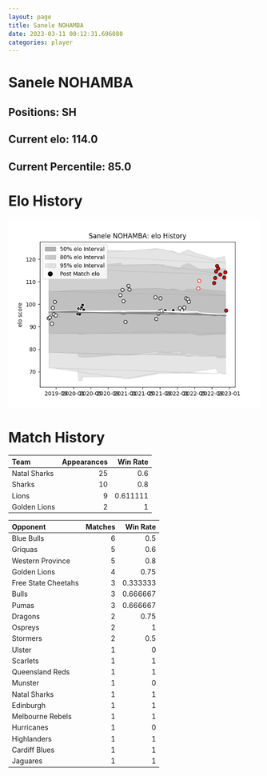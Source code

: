 ```yaml
---  
layout: page  
title: Sanele NOHAMBA  
date: 2023-03-11 00:12:31.696080  
categories: player  
---
```

# Sanele NOHAMBA

## Positions: SH

## Current elo: 114.0

## Current Percentile: 85.0

# Elo History


![elo history](history_SaneleNOHAMBA.png)
# Match History


| Team         |   Appearances |   Win Rate |
|:-------------|--------------:|-----------:|
| Natal Sharks |            25 |   0.6      |
| Sharks       |            10 |   0.8      |
| Lions        |             9 |   0.611111 |
| Golden Lions |             2 |   1        |

| Opponent            |   Matches |   Win Rate |
|:--------------------|----------:|-----------:|
| Blue Bulls          |         6 |   0.5      |
| Griquas             |         5 |   0.6      |
| Western Province    |         5 |   0.8      |
| Golden Lions        |         4 |   0.75     |
| Free State Cheetahs |         3 |   0.333333 |
| Bulls               |         3 |   0.666667 |
| Pumas               |         3 |   0.666667 |
| Dragons             |         2 |   0.75     |
| Ospreys             |         2 |   1        |
| Stormers            |         2 |   0.5      |
| Ulster              |         1 |   0        |
| Scarlets            |         1 |   1        |
| Queensland Reds     |         1 |   1        |
| Munster             |         1 |   0        |
| Natal Sharks        |         1 |   1        |
| Edinburgh           |         1 |   1        |
| Melbourne Rebels    |         1 |   1        |
| Hurricanes          |         1 |   0        |
| Highlanders         |         1 |   1        |
| Cardiff Blues       |         1 |   1        |
| Jaguares            |         1 |   1        |